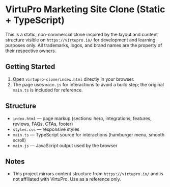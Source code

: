 # VirtuPro Marketing Site Clone (Static + TypeScript)

This is a static, non-commercial clone inspired by the layout and content structure visible on `https://virtupro.io/` for development and learning purposes only. All trademarks, logos, and brand names are the property of their respective owners.

## Getting Started

1. Open `virtupro-clone/index.html` directly in your browser.
2. The page uses `main.js` for interactions to avoid a build step; the original `main.ts` is included for reference.

## Structure

- `index.html` — page markup (sections: hero, integrations, features, reviews, FAQs, CTAs, footer)
- `styles.css` — responsive styles
- `main.ts` — TypeScript source for interactions (hamburger menu, smooth scroll)
- `main.js` — JavaScript output used by the browser

## Notes

- This project mirrors content structure from `https://virtupro.io/` and is not affiliated with VirtuPro. Use as a reference only.
